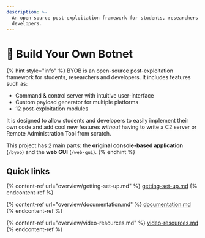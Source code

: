 ```yaml
---
description: >-
  An open-source post-exploitation framework for students, researchers and
  developers.
---
```


# 👋 Build Your Own Botnet

{% hint style="info" %}
BYOB is an open-source post-exploitation framework for students, researchers and developers. It includes features such as:

* Command & control server with intuitive user-interface
* Custom payload generator for multiple platforms
* 12 post-exploitation modules

It is designed to allow students and developers to easily implement their own code and add cool new features _without_ having to write a C2 server or Remote Administration Tool from scratch.



This project has 2 main parts: the **original console-based application** (`/byob`) and the **web GUI** (`/web-gui`).
{% endhint %}

## Quick links

{% content-ref url="overview/getting-set-up.md" %}
[getting-set-up.md](overview/getting-set-up.md)
{% endcontent-ref %}

{% content-ref url="overview/documentation.md" %}
[documentation.md](overview/documentation.md)
{% endcontent-ref %}

{% content-ref url="overview/video-resources.md" %}
[video-resources.md](overview/video-resources.md)
{% endcontent-ref %}

##
